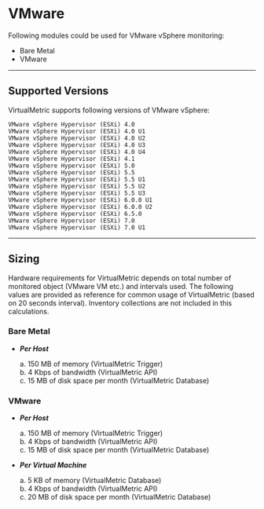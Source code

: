 # VMware

Following modules could be used for VMware vSphere monitoring:

* &#x20;  Bare Metal
* &#x20;  VMware

***

## **Supported Versions**

VirtualMetric supports following versions of VMware vSphere:

```markup
VMware vSphere Hypervisor (ESXi) 4.0
VMware vSphere Hypervisor (ESXi) 4.0 U1
VMware vSphere Hypervisor (ESXi) 4.0 U2
VMware vSphere Hypervisor (ESXi) 4.0 U3
VMware vSphere Hypervisor (ESXi) 4.0 U4
VMware vSphere Hypervisor (ESXi) 4.1
VMware vSphere Hypervisor (ESXi) 5.0
VMware vSphere Hypervisor (ESXi) 5.5
VMware vSphere Hypervisor (ESXi) 5.5 U1
VMware vSphere Hypervisor (ESXi) 5.5 U2
VMware vSphere Hypervisor (ESXi) 5.5 U3
VMware vSphere Hypervisor (ESXi) 6.0.0 U1
VMware vSphere Hypervisor (ESXi) 6.0.0 U2
VMware vSphere Hypervisor (ESXi) 6.5.0
VMware vSphere Hypervisor (ESXi) 7.0
VMware vSphere Hypervisor (ESXi) 7.0 U1
```

***

## **Sizing**

Hardware requirements for VirtualMetric depends on total number of monitored object (VMware VM etc.) and intervals used. The following values are provided as reference for common usage of VirtualMetric (based on 20 seconds interval). Inventory collections are not included in this calculations.

### **Bare Metal**

*   _**Per Host**_

    a. 150 MB of memory (VirtualMetric Trigger)\
    b. 4 Kbps of bandwidth (VirtualMetric API)\
    c. 15 MB of disk space per month (VirtualMetric Database)

### **VMware**

*   _**Per Host**_

    a. 150 MB of memory (VirtualMetric Trigger)\
    b. 4 Kbps of bandwidth (VirtualMetric API)\
    c. 15 MB of disk space per month (VirtualMetric Database)
*   _**Per Virtual Machine**_

    a. 5 KB of memory (VirtualMetric Database)\
    b. 4 Kbps of bandwidth (VirtualMetric API)\
    c. 20 MB of disk space per month (VirtualMetric Database)
